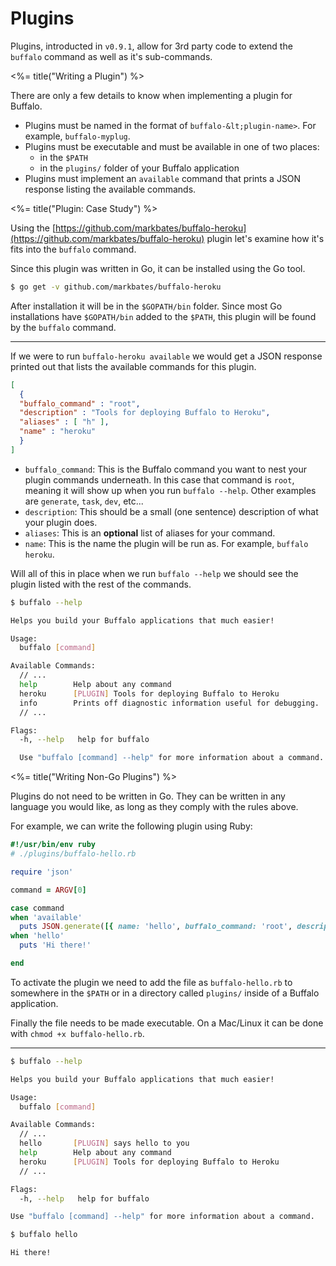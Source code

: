 # Plugins

Plugins, introducted in `v0.9.1`, allow for 3rd party code to extend the `buffalo` command as well as it's sub-commands.

<%= title("Writing a Plugin") %>

There are only a few details to know when implementing a plugin for Buffalo.

* Plugins must be named in the format of `buffalo-&lt;plugin-name>`. For example, `buffalo-myplug`.
* Plugins must be executable and must be available in one of two places:
  * in the `$PATH`
  * in the `plugins/` folder of your Buffalo application
* Plugins must implement an `available` command that prints a JSON response listing the available commands.

<%= title("Plugin: Case Study") %>

Using the [https://github.com/markbates/buffalo-heroku](https://github.com/markbates/buffalo-heroku) plugin let's examine how it's fits into the `buffalo` command.

Since this plugin was written in Go, it can be installed using the Go tool.

```bash
$ go get -v github.com/markbates/buffalo-heroku
```

After installation it will be in the `$GOPATH/bin` folder. Since most Go installations have `$GOPATH/bin` added to the `$PATH`, this plugin will be found by the `buffalo` command.

---

If we were to run `buffalo-heroku available` we would get a JSON response printed out that lists the available commands for this plugin.

```json
[
  {
  "buffalo_command" : "root",
  "description" : "Tools for deploying Buffalo to Heroku",
  "aliases" : [ "h" ],
  "name" : "heroku"
  }
]
```

* `buffalo_command`: This is the Buffalo command you want to nest your plugin commands underneath. In this case that command is `root`, meaning it will show up when you run `buffalo --help`. Other examples are `generate`, `task`, `dev`, etc...
* `description`: This should be a small (one sentence) description of what your plugin does.
* `aliases`: This is an **optional** list of aliases for your command.
* `name`: This is the name the plugin will be run as. For example, `buffalo heroku`.

Will all of this in place when we run `buffalo --help` we should see the plugin listed with the rest of the commands.

```bash
$ buffalo --help

Helps you build your Buffalo applications that much easier!

Usage:
  buffalo [command]

Available Commands:
  // ...
  help        Help about any command
  heroku      [PLUGIN] Tools for deploying Buffalo to Heroku
  info        Prints off diagnostic information useful for debugging.
  // ...

Flags:
  -h, --help   help for buffalo

  Use "buffalo [command] --help" for more information about a command.
```

<%= title("Writing Non-Go Plugins") %>

Plugins do not need to be written in Go. They can be written in any language you would like, as long as they comply with the rules above.

For example, we can write the following plugin using Ruby:

```ruby
#!/usr/bin/env ruby
# ./plugins/buffalo-hello.rb

require 'json'

command = ARGV[0]

case command
when 'available'
  puts JSON.generate([{ name: 'hello', buffalo_command: 'root', description: 'says hello to you' }])
when 'hello'
  puts 'Hi there!'

end
```

To activate the plugin we need to add the file as `buffalo-hello.rb` to somewhere in the `$PATH` or in a directory called `plugins/` inside of a Buffalo application.

Finally the file needs to be made executable. On a Mac/Linux it can be done with `chmod +x buffalo-hello.rb`.

---

```bash
$ buffalo --help

Helps you build your Buffalo applications that much easier!

Usage:
  buffalo [command]

Available Commands:
  // ...
  hello       [PLUGIN] says hello to you
  help        Help about any command
  heroku      [PLUGIN] Tools for deploying Buffalo to Heroku
  // ...

Flags:
  -h, --help   help for buffalo

Use "buffalo [command] --help" for more information about a command.
```

```bash
$ buffalo hello

Hi there!
```
